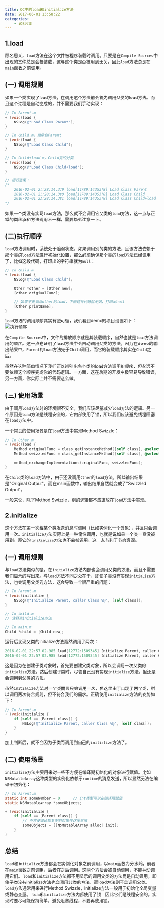 ```yaml
---
title: OC中的load和initialize方法
date: 2017-06-01 13:58:22
categories: 
	- iOS合集
---
```

## 1.load
顾名思义，`load`方法在这个文件被程序装载时调用。只要是在`Compile Sources`中出现的文件总是会被装载，这与这个类是否被用到无关，因此`load`方法总是在`main`函数之前调用。

##  (一) 调用规则
如果一个类实现了load方法，在调用这个方法前会首先调用父类的load方法。而且这个过程是自动完成的，并不需要我们手动实现：

```objectivec
// In Parent.m
+ (void)load {
    NSLog(@"Load Class Parent");
}

// In Child.m，继承自Parent
+ (void)load {
    NSLog(@"Load Class Child");
}

// In Child+load.m，Child类的分类
+ (void)load {
    NSLog(@"Load Class Child+load");
}

// 运行结果：
/*
    2016-02-01 21:28:14.379 load[11789:1435378] Load Class Parent
    2016-02-01 21:28:14.380 load[11789:1435378] Load Class Child
    2016-02-01 22:28:14.381 load[11789:1435378] Load Class Child+load
*/
```

如果一个类没有实现`load`方法，那么就不会调用它父类的`load`方法，这一点与正常的类继承和方法调用不一样，需要额外注意一下。

##  (二)执行顺序
`load`方法调用时，系统处于脆弱状态，如果调用别的类的方法，且该方法依赖于那个类的`load`方法进行初始化设置，那么必须确保那个类的`load`方法已经调用了，比如这段代码，打印出的字符串就为`null`：

```objectivec
// In Child.m
+ (void)load {
    NSLog(@"Load Class Child");

    Other *other = [Other new];
    [other originalFunc];

    // 如果不先调用other的load，下面这行代码就无效，打印出null
    [Other printName];
}

```

`load`方法的调用顺序其实有迹可循，我们看到demo的项目设置如下：
![执行顺序](http://oqepgj2jp.bkt.clouddn.com/load%E5%92%8Cinitialize1.jpg)

在`Compile Sources`中，文件的排放顺序就是其装载顺序，自然也就是`load`方法调用的顺序。这一点也证明了load方法中会自动调用父类的方法，因为在demo的输出结果中，`Parent`的`load`方法先于`Child`调用，而它的装载顺序其实在`Child`之后。

虽然在这种简单情况下我们可以辨别出各个类的load方法调用的顺序，但永远不要依赖这个顺序完成你的代码逻辑。一方面，这在后期的开发中极容易导致错误，另一方面，你实际上并不需要这么做。


##  (三) 使用场景
由于调用`load`方法时的环境很不安全，我们应该尽量减少`load`方法的逻辑。另一个原因是`load`方法是线程安全的，它内部使用了锁，所以我们应该避免线程阻塞在`load`方法中。

一个常见的使用场景是在`load`方法中实现Method Swizzle：

```objectivec
// In Other.m
+ (void)load {
    Method originalFunc = class_getInstanceMethod([self class], @selector(originalFunc));
    Method swizzledFunc = class_getInstanceMethod([self class], @selector(swizzledFunc));

    method_exchangeImplementations(originalFunc, swizzledFunc);
}
```
在`Child`类的`load`方法中，由于还没调用`Other`的`load`方法，所以输出结果是"Original Output"，而在main函数中，输出结果自然就变成了"Swizzled Output"。

一般来说，除了Method Swizzle，别的逻辑都不应该放在`load`方法中实现。

## 2.initialize

这个方法在第一次给某个类发送消息时调用（比如实例化一个对象），并且只会调用一次。`initialize`方法实际上是一种惰性调用，也就是说如果一个类一直没被用到，那它的 `initialize`方法也不会被调用，这一点有利于节约资源。


##  (一) 调用规则

与`load`方法类似的是，在`initialize`方法内部也会调用父类的方法，而且不需要我们显示的写出来。与`load`方法不同之处在于，即使子类没有实现`initialize`方法，也会调用父类的方法，这会导致一个很严重的问题：

```objectivec
// In Parent.m
+ (void)initialize {
    NSLog(@"Initialize Parent, caller Class %@", [self class]);
}

// In Child.m
// 注释掉initialize方法

// In main.m
Child *child = [Child new];
```

运行后发现父类的initialize方法竟然调用了两次：

```objectivec
2016-02-01 22:57:02.985 load[12772:1509345] Initialize Parent, caller Class Parent
2016-02-01 22:57:02.985 load[12772:1509345] Initialize Parent, caller Class Child
```

这是因为在创建子类对象时，首先要创建父类对象，所以会调用一次父类的`initialize`方法，然后创建子类时，尽管自己没有实现`initialize`方法，但还是会调用到父类的方法。

虽然`initialize`方法对一个类而言只会调用一次，但这里由于出现了两个类，所以调用两次符合规则，但不符合我们的需求。正确使用`initialize`方法的姿势如下：

```objectivec
// In Parent.m
+ (void)initialize {
    if (self == [Parent class]) {
        NSLog(@"Initialize Parent, caller Class %@", [self class]);
    }
}
```

加上判断后，就不会因为子类而调用到自己的`initialize`方法了。

##  (二) 使用场景

`initialize`方法主要用来对一些不方便在编译期初始化的对象进行赋值。比如`NSMutableArray`这种类型的实例化依赖于`runtime`的消息发送，所以显然无法在编译器初始化：

```objectivec
// In Parent.m
static int someNumber = 0;     // int类型可以在编译期赋值
static NSMutableArray *someObjects;

+ (void)initialize {
    if (self == [Parent class]) {
        // 不方便编译期复制的对象在这里赋值
        someObjects = [[NSMutableArray alloc] init];
    }
}
```

## 总结

`load`和`initialize`方法都会在实例化对象之前调用，以`main`函数为分水岭，前者在`main`函数之前调用，后者在之后调用。这两个方法会被自动调用，不能手动调用它们。
`load`和`initialize`方法都不用显示的调用父类的方法而是自动调用，即使子类没有initialize方法也会调用父类的方法，而load方法则不会调用父类。
`load`方法通常用来进行Method Swizzle，initialize方法一般用于初始化全局变量或静态变量。
`load`和`initialize`方法内部使用了锁，因此它们是线程安全的。实现时要尽可能保持简单，避免阻塞线程，不要再使用锁。

